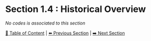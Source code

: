 # Section 1.4 : Historical Overview

_No codes is associated to this section_

[:book: Table of Content](../README.md) | [:arrow_left: Previous Section](../sec1.3/README.md) | [:arrow_right: Next Section](../sec1.5/README.md)